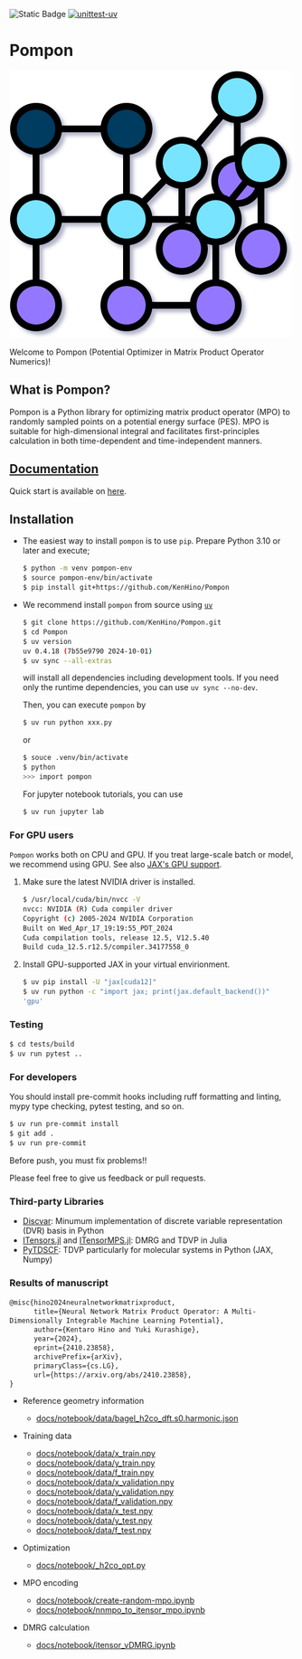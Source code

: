 ![Static Badge](https://img.shields.io/badge/Version-v0.1.0-brightgreen)
[![unittest-uv](https://github.com/KenHino/Pompon/actions/workflows/unittest-uv.yml/badge.svg)](https://github.com/KenHino/Pompon/actions/workflows/unittest-uv.yml)
# Pompon

![](docs/notebook/assets/pompon-logo.svg)

Welcome to Pompon (Potential Optimizer in Matrix Product Operator Numerics)!

## What is Pompon?
Pompon is a Python library for optimizing matrix product operator (MPO) to randomly sampled points on a potential energy surface (PES).
MPO is suitable for high-dimensional integral and facilitates first-principles calculation in both time-dependent and time-independent manners.

## [Documentation](https://kenhino.github.io/Pompon/)
Quick start is available on [here](https://kenhino.github.io/Pompon/notebook/).

## Installation

- The easiest way to install `pompon` is to use `pip`.
    Prepare Python 3.10 or later and execute;
    ```bash
    $ python -m venv pompon-env
    $ source pompon-env/bin/activate
    $ pip install git+https://github.com/KenHino/Pompon
    ```

- We recommend install `pompon` from source using [`uv`](https://docs.astral.sh/uv/)

    ```bash
    $ git clone https://github.com/KenHino/Pompon.git
    $ cd Pompon
    $ uv version
    uv 0.4.18 (7b55e9790 2024-10-01)
    $ uv sync --all-extras
    ```
    will install all dependencies including development tools.
    If you need only the runtime dependencies, you can use `uv sync --no-dev`.

    Then, you can execute `pompon` by
    ```bash
    $ uv run python xxx.py
    ```
    or
    ```bash
    $ souce .venv/bin/activate
    $ python
    >>> import pompon
    ```

    For jupyter notebook tutorials, you can use
    ```bash
    $ uv run jupyter lab
    ```

### For GPU users

`Pompon` works both on CPU and GPU.
If you treat large-scale batch or model, we recommend using GPU.
See also [JAX's GPU support](https://jax.readthedocs.io/en/latest/installation.html).

1. Make sure the latest NVIDIA driver is installed.

    ```bash
    $ /usr/local/cuda/bin/nvcc -V
    nvcc: NVIDIA (R) Cuda compiler driver
    Copyright (c) 2005-2024 NVIDIA Corporation
    Built on Wed_Apr_17_19:19:55_PDT_2024
    Cuda compilation tools, release 12.5, V12.5.40
    Build cuda_12.5.r12.5/compiler.34177558_0
    ```

2. Install GPU-supported JAX in your virtual envirionment.

    ```bash
    $ uv pip install -U "jax[cuda12]"
    $ uv run python -c "import jax; print(jax.default_backend())"
    'gpu'
    ```

### Testing

```bash
$ cd tests/build
$ uv run pytest ..
```


### For developers

You should install pre-commit hooks including ruff formatting and linting, mypy type checking, pytest testing, and so on.
```bash
$ uv run pre-commit install
$ git add .
$ uv run pre-commit
```
Before push, you must fix problems!!

Please feel free to give us feedback or pull requests.

### Third-party Libraries

- [Discvar](https://github.com/KenHino/Discvar): Minumum implementation of discrete variable representation (DVR) basis in Python
- [ITensors.jl](https://github.com/ITensor/ITensors.jl) and [ITensorMPS.jl](https://github.com/ITensor/ITensorMPS.jl): DMRG and TDVP in Julia
- [PyTDSCF](https://github.com/QCLovers/PyTDSCF): TDVP particularly for molecular systems in Python (JAX, Numpy)

### Results of manuscript

```
@misc{hino2024neuralnetworkmatrixproduct,
      title={Neural Network Matrix Product Operator: A Multi-Dimensionally Integrable Machine Learning Potential}, 
      author={Kentaro Hino and Yuki Kurashige},
      year={2024},
      eprint={2410.23858},
      archivePrefix={arXiv},
      primaryClass={cs.LG},
      url={https://arxiv.org/abs/2410.23858}, 
}
```

- Reference geometry information
    - [docs/notebook/data/bagel_h2co_dft.s0.harmonic.json](docs/notebook/data/bagel_h2co_dft.s0.harmonic.json)

- Training data
    - [docs/notebook/data/x_train.npy](docs/notebook/data/x_train.npy)
    - [docs/notebook/data/y_train.npy](docs/notebook/data/y_train.npy)
    - [docs/notebook/data/f_train.npy](docs/notebook/data/f_train.npy)
    - [docs/notebook/data/x_validation.npy](docs/notebook/data/x_validation.npy)
    - [docs/notebook/data/y_validation.npy](docs/notebook/data/y_validation.npy)
    - [docs/notebook/data/f_validation.npy](docs/notebook/data/f_validation.npy)
    - [docs/notebook/data/x_test.npy](docs/notebook/data/x_test.npy)
    - [docs/notebook/data/y_test.npy](docs/notebook/data/y_test.npy)
    - [docs/notebook/data/f_test.npy](docs/notebook/data/f_test.npy)

- Optimization
    - [docs/notebook/_h2co_opt.py](docs/notebook/_h2co_opt.py)

- MPO encoding
    - [docs/notebook/create-random-mpo.ipynb](docs/notebook/create-random-mpo.ipynb)
    - [docs/notebook/nnmpo_to_itensor_mpo.ipynb](docs/notebook/nnmpo_to_itensor_mpo.ipynb)

- DMRG calculation
    - [docs/notebook/itensor_vDMRG.ipynb](docs/notebook/itensor_vDMRG.ipynb)
